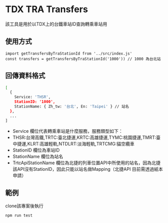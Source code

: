 # TDX TRA Transfers
該工具是用於以TDX上的台鐵車站ID查詢轉乘車站用

## 使用方式
```
import getTransfersByTraStationId from '../src/index.js'
const transfers = getTransfersByTraStationId('1000')) // 1000 為台北站
```

## 回傳資料格式

```bash
[
  {
    Service: 'THSR',
    StationID: '1000',
    StationName: { Zh_tw: '台北', En: 'Taipei' } // 站名
  },
  ...
]
```

- Service 欄位代表轉乘車站是什麼服務，服務類型如下：
- THSR:台灣高鐵,TRTC:臺北捷運,KRTC:高雄捷運,TYMC:桃園捷運,TMRT:臺中捷運,KLRT:高雄輕軌,NTDLRT:淡海輕軌,TRTCMG:貓空纜車
- StationID 欄位為車站ID
- StationName 欄位為站名
- TrtcApiStationName 欄位為北捷的列車位置API中所使用的站名，因為北捷該API沒有StationID，因此只能以站名做Mapping（北捷API 目前需透過紙本申請）

## 範例
clone該專案後執行
```bash
npm run test
```